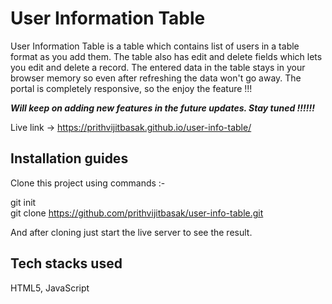 # User Information Table

User Information Table is a table which contains list of users in a table format as you add them. The table also has edit and delete fields which lets you edit and delete a record. The entered data in the table stays in your browser memory so even after refreshing the data won't go away. The portal is completely responsive, so the enjoy the feature !!!

***Will keep on adding new features in the future updates. Stay tuned !!!!!!***

Live link -> https://prithvijitbasak.github.io/user-info-table/

## Installation guides
Clone this project using commands :-

git init <br>
git clone https://github.com/prithvijitbasak/user-info-table.git

And after cloning just start the live server to see the result.

## Tech stacks used
HTML5, JavaScript